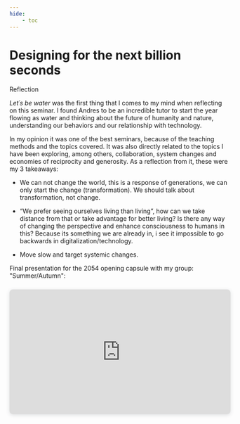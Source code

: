 ```yaml
---
hide:
    - toc
---
```


# Designing for the next billion seconds


Reflection

*Let´s be water* was the first thing that I comes to my mind when reflecting on this seminar. I found Andres to be an incredible tutor to start the year flowing as water and thinking about the future of humanity and nature, understanding our behaviors and our relationship with technology. 

In my opinion it was one of the best seminars, because of the teaching methods and the topics covered. It was also directly related to the topics I have been exploring, among others, collaboration, system changes and economies of reciprocity and generosity. As a reflection from it, these were my 3 takeaways:

- We can not change the world, this is a response of generations, we can only start the change (transformation). We should talk about transformation, not change.

- “We prefer seeing ourselves living than living”, how can we take distance from that or take advantage for better living? Is there any way of changing the perspective and enhance consciousness to humans in this? Because its something we are already in, i see it impossible to go backwards in digitalization/technology.

- Move slow and target systemic changes.

Final presentation for the 2054 opening capsule with my group: "Summer/Autumn":


<div style="position: relative; width: 100%; height: 0; padding-top: 56.2500%;
 padding-bottom: 0; box-shadow: 0 2px 8px 0 rgba(63,69,81,0.16); margin-top: 1.6em; margin-bottom: 0.9em; overflow: hidden;
 border-radius: 8px; will-change: transform;">
  <iframe loading="lazy" style="position: absolute; width: 100%; height: 100%; top: 0; left: 0; border: none; padding: 0;margin: 0;"
    src="https:&#x2F;&#x2F;www.canva.com&#x2F;design&#x2F;DAFXjrAtyJQ&#x2F;view?embed" allowfullscreen="allowfullscreen" allow="fullscreen">
  </iframe>
